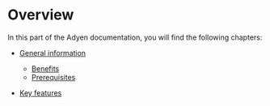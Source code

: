 # Overview

In this part of the Adyen documentation, you will find the following chapters:

- [General information](./Overview/01_General.md)   
   - [Benefits](./Overview/01_General.md#benefits)   
   - [Prerequisites](./Overview/01_General.md#prerequisites)

- [Key features](../Overview/02_Features.md)

